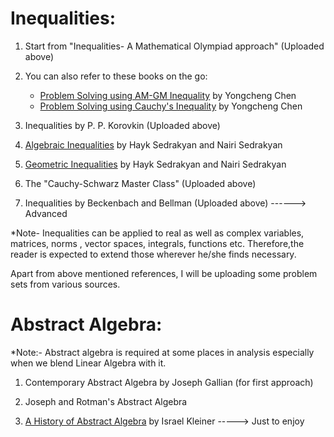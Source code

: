 
Inequalities:
=============

1. Start from "Inequalities- A Mathematical Olympiad approach" (Uploaded above)

2. You can also refer to these books on the go:
   - [Problem Solving using AM-GM Inequality](https://www.amazon.in/dp/1544675178/?coliid=IUIJESYUOQZS4&colid=22Q8X0SEDYMS3&psc=0&ref_=lv_ov_lig_dp_it) by Yongcheng Chen
   - [Problem Solving using Cauchy's Inequality](https://www.amazon.in/dp/1541000285/?coliid=I2IOECK5VFF542&colid=22Q8X0SEDYMS3&psc=0&ref_=lv_ov_lig_dp_it) by Yongcheng Chen

3. Inequalities by P. P. Korovkin (Uploaded above)

4. [Algebraic Inequalities](https://www.amazon.in/dp/3319778358/?coliid=I1CS7JX8MR28JN&colid=22Q8X0SEDYMS3&psc=0&ref_=lv_ov_lig_dp_it)
   by  Hayk Sedrakyan and  Nairi Sedrakyan 

5. [Geometric Inequalities](https://www.amazon.in/dp/3319550799/?coliid=I3IVKUSR9993NS&colid=22Q8X0SEDYMS3&psc=0&ref_=lv_ov_lig_dp_it)
   by Hayk Sedrakyan and  Nairi Sedrakyan 

6. The "Cauchy-Schwarz Master Class"  (Uploaded above)

7. Inequalities by Beckenbach and Bellman (Uploaded above) ------> Advanced 

*Note- Inequalities can be applied to real as well as complex variables, matrices, norms , vector spaces, integrals, functions etc. Therefore,the reader is expected to extend those wherever he/she finds necessary.

Apart from above mentioned references, I will be uploading some problem sets from various sources. 

Abstract Algebra:
=================

*Note:- Abstract algebra is required at some places in analysis especially when we blend Linear Algebra with it. 

1. Contemporary Abstract Algebra by Joseph Gallian (for first approach)

2. Joseph and Rotman's Abstract Algebra

3. [A History of Abstract Algebra](https://www.amazon.in/dp/0817646841/?coliid=I2E1CHJZ08UDGB&colid=22Q8X0SEDYMS3&psc=0&ref_=lv_ov_lig_dp_it) by  Israel Kleiner -----> Just to enjoy 

